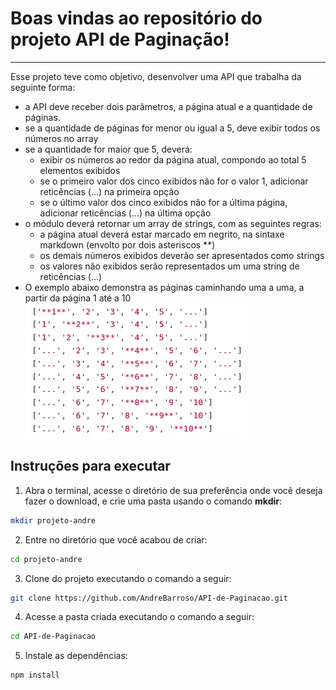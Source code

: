 # Boas vindas ao repositório do projeto API de Paginação!
---

Esse projeto teve como objetivo, desenvolver uma API que trabalha da seguinte forma:

- a API deve receber dois parâmetros, a página atual e a quantidade de páginas.
- se a quantidade de páginas for menor ou igual a 5, deve exibir todos os números no array
- se a quantidade for maior que 5, deverá:
  - exibir os números ao redor da página atual, compondo ao total 5 elementos exibidos
  - se o primeiro valor dos cinco exibidos não for o valor 1, adicionar reticências (...) na primeira opção
  - se o último valor dos cinco exibidos não for a última página, adicionar reticências (...) na última opção
- o módulo deverá retornar um array de strings, com as seguintes regras:
  - a página atual deverá estar marcado em negrito, na sintaxe markdown (envolto por dois asteriscos **)
  - os demais números exibidos deverão ser apresentados como strings
  - os valores não exibidos serão representados um uma string de reticências (...)
- O exemplo abaixo demonstra as páginas caminhando uma a uma, a partir da página 1 até a 10
![exemplo](https://github.com/AndreBarroso/API-de-Paginacao/blob/master/exemplo.jpg)

## Instruções para executar 


1. Abra o terminal, acesse o diretório de sua preferência onde 
você deseja fazer o download, e crie uma pasta usando o comando **mkdir**:
```bash
mkdir projeto-andre
```

2. Entre no diretório que você acabou de criar: 
```bash
cd projeto-andre
```

3. Clone do projeto executando o comando a seguir:
```bash
git clone https://github.com/AndreBarroso/API-de-Paginacao.git
```

4. Acesse a pasta criada executando o comando a seguir:
```bash
cd API-de-Paginacao
```

5. Instale as dependências:
```bash
npm install
